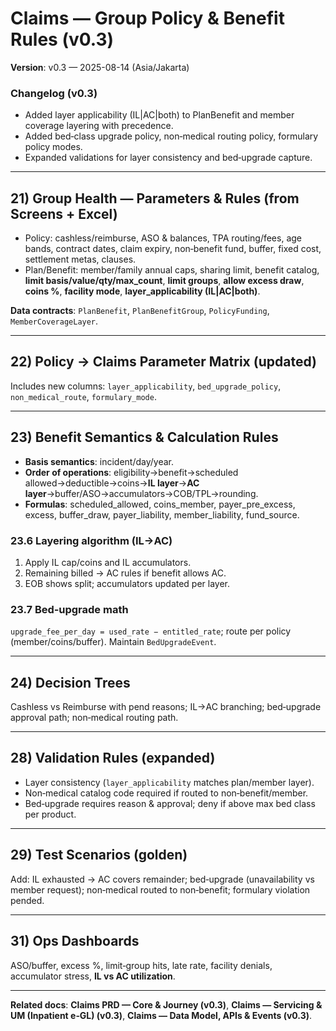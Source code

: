 # Claims — Group Policy & Benefit Rules (v0.3)

**Version**: v0.3 — 2025-08-14 (Asia/Jakarta)

### Changelog (v0.3)
- Added layer applicability (IL|AC|both) to PlanBenefit and member coverage layering with precedence.
- Added bed‑class upgrade policy, non‑medical routing policy, formulary policy modes.
- Expanded validations for layer consistency and bed‑upgrade capture.

---

## 21) Group Health — Parameters & Rules (from Screens + Excel)
- Policy: cashless/reimburse, ASO & balances, TPA routing/fees, age bands, contract dates, claim expiry, non‑benefit fund, buffer, fixed cost, settlement metas, clauses.  
- Plan/Benefit: member/family annual caps, sharing limit, benefit catalog, **limit basis/value/qty/max_count**, **limit groups**, **allow excess draw**, **coins %**, **facility mode**, **layer_applicability (IL|AC|both)**.

**Data contracts**: `PlanBenefit`, `PlanBenefitGroup`, `PolicyFunding`, `MemberCoverageLayer`.

---

## 22) Policy → Claims Parameter Matrix (updated)
Includes new columns: `layer_applicability`, `bed_upgrade_policy`, `non_medical_route`, `formulary_mode`.

---

## 23) Benefit Semantics & Calculation Rules
- **Basis semantics**: incident/day/year.  
- **Order of operations**: eligibility→benefit→scheduled allowed→deductible→coins→**IL layer**→**AC layer**→buffer/ASO→accumulators→COB/TPL→rounding.  
- **Formulas**: scheduled_allowed, coins_member, payer_pre_excess, excess, buffer_draw, payer_liability, member_liability, fund_source.

### 23.6 Layering algorithm (IL→AC)
1) Apply IL cap/coins and IL accumulators.  
2) Remaining billed → AC rules if benefit allows AC.  
3) EOB shows split; accumulators updated per layer.

### 23.7 Bed‑upgrade math
`upgrade_fee_per_day = used_rate − entitled_rate`; route per policy (member/coins/buffer). Maintain `BedUpgradeEvent`.

---

## 24) Decision Trees
Cashless vs Reimburse with pend reasons; IL→AC branching; bed‑upgrade approval path; non‑medical routing path.

---

## 28) Validation Rules (expanded)
- Layer consistency (`layer_applicability` matches plan/member layer).  
- Non‑medical catalog code required if routed to non‑benefit/member.  
- Bed‑upgrade requires reason & approval; deny if above max bed class per product.

---

## 29) Test Scenarios (golden)
Add: IL exhausted → AC covers remainder; bed‑upgrade (unavailability vs member request); non‑medical routed to non‑benefit; formulary violation pended.

---

## 31) Ops Dashboards
ASO/buffer, excess %, limit‑group hits, late rate, facility denials, accumulator stress, **IL vs AC utilization**.

---

**Related docs**: **Claims PRD — Core & Journey (v0.3)**, **Claims — Servicing & UM (Inpatient e‑GL) (v0.3)**, **Claims — Data Model, APIs & Events (v0.3)**.

